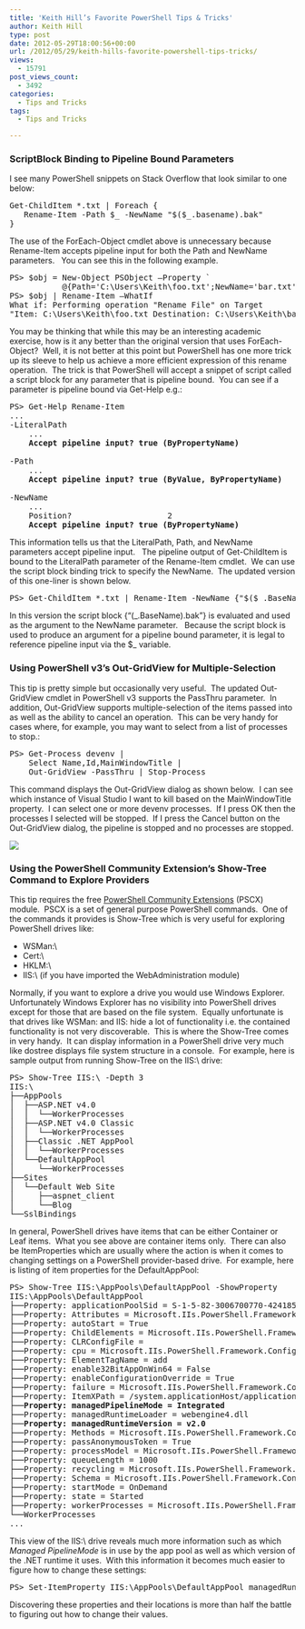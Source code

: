 ```yaml
---
title: 'Keith Hill’s Favorite PowerShell Tips & Tricks'
author: Keith Hill
type: post
date: 2012-05-29T18:00:56+00:00
url: /2012/05/29/keith-hills-favorite-powershell-tips-tricks/
views:
  - 15791
post_views_count:
  - 3492
categories:
  - Tips and Tricks
tags:
  - Tips and Tricks

---
```

### ScriptBlock Binding to Pipeline Bound Parameters

I see many PowerShell snippets on Stack Overflow that look similar to one below:

<pre>Get-ChildItem *.txt | Foreach {
   Rename-Item -Path $_ -NewName "$($_.basename).bak"
}</pre>

The use of the ForEach-Object cmdlet above is unnecessary because Rename-Item accepts pipeline input for both the Path and NewName parameters.   You can see this in the following example.

<pre>PS&gt; $obj = New-Object PSObject –Property `
           @{Path='C:\Users\Keith\foo.txt';NewName='bar.txt'}
PS&gt; $obj | Rename-Item –WhatIf
What if: Performing operation "Rename File" on Target
"Item: C:\Users\Keith\foo.txt Destination: C:\Users\Keith\bar.txt".</pre>

You may be thinking that while this may be an interesting academic exercise, how is it any better than the original version that uses ForEach-Object?  Well, it is not better at this point but PowerShell has one more trick up its sleeve to help us achieve a more efficient expression of this rename operation.  The trick is that PowerShell will accept a snippet of script called a script block for any parameter that is pipeline bound.  You can see if a parameter is pipeline bound via Get-Help e.g.:

<pre>PS&gt; Get-Help Rename-Item
...
-LiteralPath
    ...
    <strong>Accept pipeline input? true (ByPropertyName)</strong>

-Path
    ...
    <strong>Accept pipeline input? true (ByValue, ByPropertyName)</strong>

-NewName
    ...
    Position?                    2
    <strong>Accept pipeline input? true (ByPropertyName)</strong></pre>

This information tells us that the LiteralPath, Path, and NewName parameters accept pipeline input.   The pipeline output of Get-ChildItem is bound to the LiteralPath parameter of the Rename-Item cmdlet.  We can use the script block binding trick to specify the NewName.  The updated version of this one-liner is shown below.

<pre>PS&gt; Get-ChildItem *.txt | Rename-Item -NewName {"$($_.BaseName).bak"}</pre>

In this version the script block {&#8220;$($\_.BaseName).bak&#8221;} is evaluated and used as the argument to the NewName parameter.   Because the script block is used to produce an argument for a pipeline bound parameter, it is legal to reference pipeline input via the $\_ variable.

### Using PowerShell v3’s Out-GridView for Multiple-Selection

This tip is pretty simple but occasionally very useful.  The updated Out-GridView cmdlet in PowerShell v3 supports the PassThru parameter.  In addition, Out-GridView supports multiple-selection of the items passed into as well as the ability to cancel an operation.  This can be very handy for cases where, for example, you may want to select from a list of processes to stop.:

<pre>PS&gt; Get-Process devenv |
    Select Name,Id,MainWindowTitle |
    Out-GridView -PassThru | Stop-Process</pre>

This command displays the Out-GridView dialog as shown below.  I can see which instance of Visual Studio I want to kill based on the MainWindowTitle property.  I can select one or more devenv processes.  If I press OK then the processes I selected will be stopped.  If I press the Cancel button on the Out-GridView dialog, the pipeline is stopped and no processes are stopped.

![](/images/KeithTricks1.png)

### Using the PowerShell Community Extension’s Show-Tree Command to Explore Providers

This tip requires the free [PowerShell Community Extensions][1] (PSCX) module.  PSCX is a set of general purpose PowerShell commands.  One of the commands it provides is Show-Tree which is very useful for exploring PowerShell drives like:

  * WSMan:\
  * Cert:\
  * HKLM:\
  * IIS:\ (if you have imported the WebAdministration module)

Normally, if you want to explore a drive you would use Windows Explorer. Unfortunately Windows Explorer has no visibility into PowerShell drives except for those that are based on the file system.  Equally unfortunate is that drives like WSMan: and IIS: hide a lot of functionality i.e. the contained functionality is not very discoverable.  This is where the Show-Tree comes in very handy.  It can display information in a PowerShell drive very much like dostree displays file system structure in a console.  For example, here is sample output from running Show-Tree on the IIS:\ drive:

<pre style="line-height: 16px;">PS&gt; Show-Tree IIS:\ -Depth 3
IIS:\
├──AppPools
│  ├──ASP.NET v4.0
│  │  └──WorkerProcesses
│  ├──ASP.NET v4.0 Classic
│  │  └──WorkerProcesses
│  ├──Classic .NET AppPool
│  │  └──WorkerProcesses
│  └──DefaultAppPool
│     └──WorkerProcesses
├──Sites
│  └──Default Web Site
│     ├──aspnet_client
│     └──Blog
└──SslBindings</pre>

In general, PowerShell drives have items that can be either Container or Leaf items.  What you see above are container items only.  There can also be ItemProperties which are usually where the action is when it comes to changing settings on a PowerShell provider-based drive.  For example, here is listing of item properties for the DefaultAppPool:

<pre style="line-height: 16px;">PS&gt; Show-Tree IIS:\AppPools\DefaultAppPool -ShowProperty
IIS:\AppPools\DefaultAppPool
├──Property: applicationPoolSid = S-1-5-82-3006700770-424185619-1745488364-7...
├──Property: Attributes = Microsoft.IIs.PowerShell.Framework.ConfigurationAt...
├──Property: autoStart = True
├──Property: ChildElements = Microsoft.IIs.PowerShell.Framework.Configuratio...
├──Property: CLRConfigFile =
├──Property: cpu = Microsoft.IIs.PowerShell.Framework.ConfigurationElement
├──Property: ElementTagName = add
├──Property: enable32BitAppOnWin64 = False
├──Property: enableConfigurationOverride = True
├──Property: failure = Microsoft.IIs.PowerShell.Framework.ConfigurationElement
├──Property: ItemXPath = /system.applicationHost/applicationPools/add[@name=...
├──<strong>Property: managedPipelineMode = Integrated</strong>
├──Property: managedRuntimeLoader = webengine4.dll
├──<strong>Property: managedRuntimeVersion = v2.0</strong>
├──Property: Methods = Microsoft.IIs.PowerShell.Framework.ConfigurationMetho...
├──Property: passAnonymousToken = True
├──Property: processModel = Microsoft.IIs.PowerShell.Framework.Configuration...
├──Property: queueLength = 1000
├──Property: recycling = Microsoft.IIs.PowerShell.Framework.ConfigurationEle...
├──Property: Schema = Microsoft.IIs.PowerShell.Framework.ConfigurationElemen...
├──Property: startMode = OnDemand
├──Property: state = Started
├──Property: workerProcesses = Microsoft.IIs.PowerShell.Framework.Configurat...
└──WorkerProcesses
...</pre>

This view of the IIS:\ drive reveals much more information such as which _Managed PipelineMode_ is in use by the app pool as well as which version of the .NET runtime it uses.  With this information it becomes much easier to figure how to change these settings:

<pre>PS&gt; Set-ItemProperty IIS:\AppPools\DefaultAppPool managedRuntimeVersion v4.0</pre>

Discovering these properties and their locations is more than half the battle to figuring out how to change their values.

[1]: http://pscx.codeplex.com/